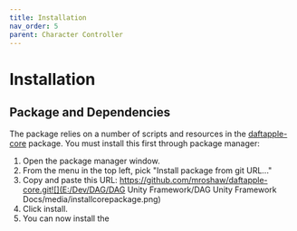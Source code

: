 ```yaml
---
title: Installation
nav_order: 5
parent: Character Controller
---
```


# Installation

## Package and Dependencies

The package relies on a number of scripts and resources in the [daftapple-core](https://github.com/mroshaw/daftapple-core) package. You must install this first through package manager:

1. Open the package manager window.
2. From the menu in the top left, pick "Install package from git URL..."
3. Copy and paste this URL: https://github.com/mroshaw/daftapple-core.git![](E:/Dev/DAG/DAG Unity Framework/DAG Unity Framework Docs/media/installcorepackage.png)
4. Click install.
5. You can now install the